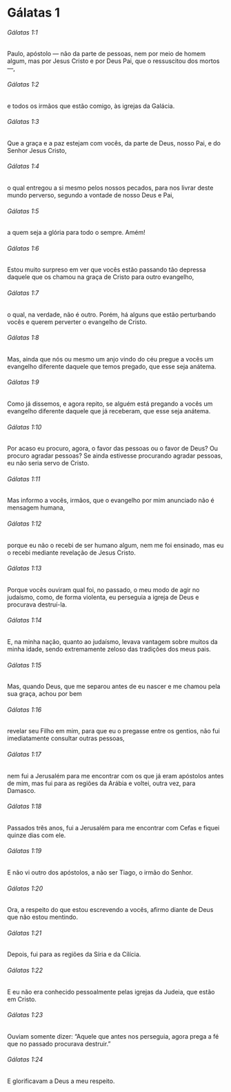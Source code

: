 # Gálatas 1

###### Gálatas 1:1

Paulo, apóstolo — não da parte de pessoas, nem por meio de homem algum, mas por Jesus Cristo e por Deus Pai, que o ressuscitou dos mortos —,

###### Gálatas 1:2

e todos os irmãos que estão comigo, às igrejas da Galácia.

###### Gálatas 1:3

Que a graça e a paz estejam com vocês, da parte de Deus, nosso Pai, e do Senhor Jesus Cristo,

###### Gálatas 1:4

o qual entregou a si mesmo pelos nossos pecados, para nos livrar deste mundo perverso, segundo a vontade de nosso Deus e Pai,

###### Gálatas 1:5

a quem seja a glória para todo o sempre. Amém!

###### Gálatas 1:6

Estou muito surpreso em ver que vocês estão passando tão depressa daquele que os chamou na graça de Cristo para outro evangelho,

###### Gálatas 1:7

o qual, na verdade, não é outro. Porém, há alguns que estão perturbando vocês e querem perverter o evangelho de Cristo.

###### Gálatas 1:8

Mas, ainda que nós ou mesmo um anjo vindo do céu pregue a vocês um evangelho diferente daquele que temos pregado, que esse seja anátema.

###### Gálatas 1:9

Como já dissemos, e agora repito, se alguém está pregando a vocês um evangelho diferente daquele que já receberam, que esse seja anátema.

###### Gálatas 1:10

Por acaso eu procuro, agora, o favor das pessoas ou o favor de Deus? Ou procuro agradar pessoas? Se ainda estivesse procurando agradar pessoas, eu não seria servo de Cristo.

###### Gálatas 1:11

Mas informo a vocês, irmãos, que o evangelho por mim anunciado não é mensagem humana,

###### Gálatas 1:12

porque eu não o recebi de ser humano algum, nem me foi ensinado, mas eu o recebi mediante revelação de Jesus Cristo.

###### Gálatas 1:13

Porque vocês ouviram qual foi, no passado, o meu modo de agir no judaísmo, como, de forma violenta, eu perseguia a igreja de Deus e procurava destruí-la.

###### Gálatas 1:14

E, na minha nação, quanto ao judaísmo, levava vantagem sobre muitos da minha idade, sendo extremamente zeloso das tradições dos meus pais.

###### Gálatas 1:15

Mas, quando Deus, que me separou antes de eu nascer e me chamou pela sua graça, achou por bem

###### Gálatas 1:16

revelar seu Filho em mim, para que eu o pregasse entre os gentios, não fui imediatamente consultar outras pessoas,

###### Gálatas 1:17

nem fui a Jerusalém para me encontrar com os que já eram apóstolos antes de mim, mas fui para as regiões da Arábia e voltei, outra vez, para Damasco.

###### Gálatas 1:18

Passados três anos, fui a Jerusalém para me encontrar com Cefas e fiquei quinze dias com ele.

###### Gálatas 1:19

E não vi outro dos apóstolos, a não ser Tiago, o irmão do Senhor.

###### Gálatas 1:20

Ora, a respeito do que estou escrevendo a vocês, afirmo diante de Deus que não estou mentindo.

###### Gálatas 1:21

Depois, fui para as regiões da Síria e da Cilícia.

###### Gálatas 1:22

E eu não era conhecido pessoalmente pelas igrejas da Judeia, que estão em Cristo.

###### Gálatas 1:23

Ouviam somente dizer: “Aquele que antes nos perseguia, agora prega a fé que no passado procurava destruir.”

###### Gálatas 1:24

E glorificavam a Deus a meu respeito.


